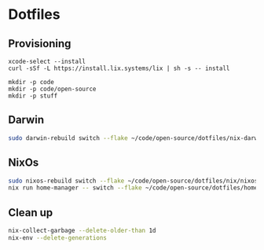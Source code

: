 # Dotfiles

## Provisioning

```bahs
xcode-select --install
curl -sSf -L https://install.lix.systems/lix | sh -s -- install

mkdir -p code
mkdir -p code/open-source
mkdir -p stuff
```

## Darwin

```bash
sudo darwin-rebuild switch --flake ~/code/open-source/dotfiles/nix-darwin/
```

## NixOs

```bash
sudo nixos-rebuild switch --flake ~/code/open-source/dotfiles/nix/nixos
nix run home-manager -- switch --flake ~/code/open-source/dotfiles/home-manager/nixos
```

## Clean up
```bash
nix-collect-garbage --delete-older-than 1d
nix-env --delete-generations
```
